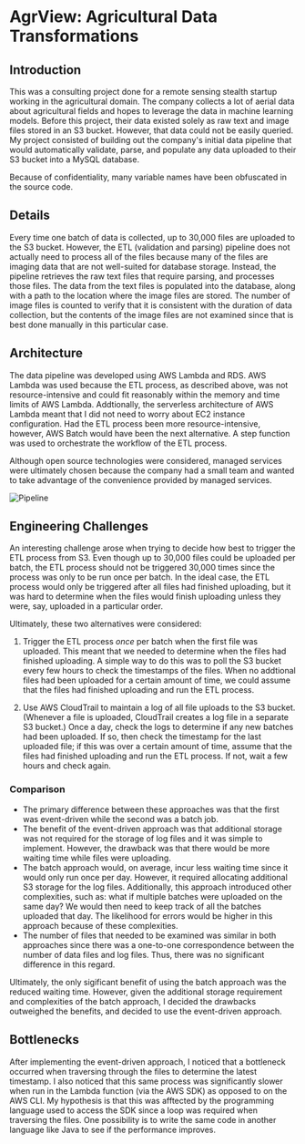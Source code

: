 # AgrView: Agricultural Data Transformations #

## Introduction ##

This was a consulting project done for a remote sensing stealth startup working in the agricultural domain. The company collects a lot of aerial data about agricultural fields and hopes to leverage the data in machine learning models. Before this project, their data existed solely as raw text and image files stored in an S3 bucket. However, that data could not be easily queried. My project consisted of building out the company's initial data pipeline that would automatically validate, parse, and populate any data uploaded to their S3 bucket into a MySQL database.

Because of confidentiality, many variable names have been obfuscated in the source code.

## Details ##

Every time one batch of data is collected, up to 30,000 files are uploaded to the S3 bucket. However, the ETL (validation and parsing) pipeline does not actually need to process all of the files because many of the files are imaging data that are not well-suited for database storage. Instead, the pipeline retrieves the raw text files that require parsing, and processes those files. The data from the text files is populated into the database, along with a path to the location where the image files are stored. The number of image files is counted to verify that it is consistent with the duration of data collection, but the contents of the image files are not examined since that is best done manually in this particular case.

## Architecture ##

The data pipeline was developed using AWS Lambda and RDS. AWS Lambda was used because the ETL process, as described above, was not resource-intensive and could fit reasonably within the memory and time limits of AWS Lambda. Addtionally, the serverless architecture of AWS Lambda meant that I did not need to worry about EC2 instance configuration. Had the ETL process been more resource-intensive, however, AWS Batch would have been the next alternative. A step function was used to orchestrate the workflow of the ETL process.

Although open source technologies were considered, managed services were ultimately chosen because the company had a small team and wanted to take advantage of the convenience provided by managed services.

![Pipeline](https://user-images.githubusercontent.com/40527812/60743192-61819780-9f25-11e9-8bc4-16bbb758fe1d.png)

## Engineering Challenges ##

An interesting challenge arose when trying to decide how best to trigger the ETL process from S3. Even though up to 30,000 files could be uploaded per batch, the ETL process should not be triggered 30,000 times since the process was only to be run once per batch. In the ideal case, the ETL process would only be triggered after all files had finished uploading, but it was hard to determine when the files would finish uploading unless they were, say, uploaded in a particular order.

Ultimately, these two alternatives were considered:

1. Trigger the ETL process *once* per batch when the first file was uploaded. This meant that we needed to determine when the files had finished uploading. A simple way to do this was to poll the S3 bucket every few hours to check the timestamps of the files. When no addtional files had been uploaded for a certain amount of time, we could assume that the files had finished uploading and run the ETL process.

2. Use AWS CloudTrail to maintain a log of all file uploads to the S3 bucket. (Whenever a file is uploaded, CloudTrail creates a log file in a separate S3 bucket.) Once a day, check the logs to determine if any new batches had been uploaded. If so, then check the timestamp for the last uploaded file; if this was over a certain amount of time, assume that the files had finished uploading and run the ETL process. If not, wait a few hours and check again.

### Comparison ###

* The primary difference between these approaches was that the first was event-driven while the second was a batch job.
* The benefit of the event-driven approach was that additional storage was not required for the storage of log files and it was simple to implement. However, the drawback was that there would be more waiting time while files were uploading.
* The batch approach would, on average, incur less waiting time since it would only run once per day. However, it required allocating additional S3 storage for the log files. Additionally, this approach introduced other complexities, such as: what if multiple batches were uploaded on the same day? We would then need to keep track of all the batches uploaded that day. The likelihood for errors would be higher in this approach because of these complexities.
* The number of files that needed to be examined was similar in both approaches since there was a one-to-one correspondence between the number of data files and log files. Thus, there was no significant difference in this regard.

Ultimately, the only sigificant benefit of using the batch approach was the reduced waiting time. However, given the additional storage requirement and complexities of the batch approach, I decided the drawbacks outweighed the benefits, and decided to use the event-driven approach.

## Bottlenecks ##

After implementing the event-driven approach, I noticed that a bottleneck occurred when traversing through the files to determine the latest timestamp. I also noticed that this same process was significantly slower when run in the Lambda function (via the AWS SDK) as opposed to on the AWS CLI. My hypothesis is that this was afftected by the programming language used to access the SDK since a loop was required when traversing the files. One possibility is to write the same code in another language like Java to see if the performance improves.